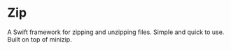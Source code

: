 # Zip
A Swift framework for zipping and unzipping files. Simple and quick to use. Built on top of minizip.
